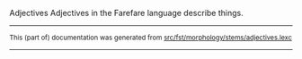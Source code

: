 Adjectives
Adjectives in the Farefare language describe things.

* * *

<small>This (part of) documentation was generated from [src/fst/morphology/stems/adjectives.lexc](https://github.com/giellalt/lang-gur/blob/main/src/fst/morphology/stems/adjectives.lexc)</small>

---

